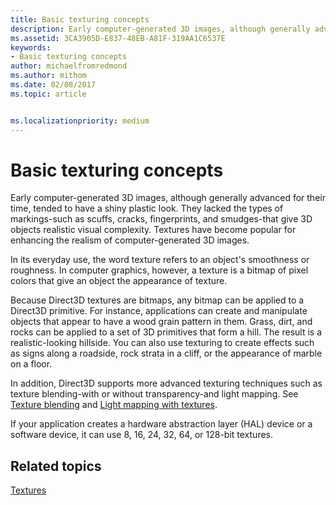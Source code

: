 ```yaml
---
title: Basic texturing concepts
description: Early computer-generated 3D images, although generally advanced for their time, tended to have a shiny plastic look.
ms.assetid: 3CA3905D-E837-48EB-A81F-319AA1C6537E
keywords:
- Basic texturing concepts
author: michaelfromredmond
ms.author: mithom
ms.date: 02/08/2017
ms.topic: article


ms.localizationpriority: medium
---
```


# Basic texturing concepts


Early computer-generated 3D images, although generally advanced for their time, tended to have a shiny plastic look. They lacked the types of markings-such as scuffs, cracks, fingerprints, and smudges-that give 3D objects realistic visual complexity. Textures have become popular for enhancing the realism of computer-generated 3D images.

In its everyday use, the word texture refers to an object's smoothness or roughness. In computer graphics, however, a texture is a bitmap of pixel colors that give an object the appearance of texture.

Because Direct3D textures are bitmaps, any bitmap can be applied to a Direct3D primitive. For instance, applications can create and manipulate objects that appear to have a wood grain pattern in them. Grass, dirt, and rocks can be applied to a set of 3D primitives that form a hill. The result is a realistic-looking hillside. You can also use texturing to create effects such as signs along a roadside, rock strata in a cliff, or the appearance of marble on a floor.

In addition, Direct3D supports more advanced texturing techniques such as texture blending-with or without transparency-and light mapping. See [Texture blending](texture-blending.md) and [Light mapping with textures](light-mapping-with-textures.md).

If your application creates a hardware abstraction layer (HAL) device or a software device, it can use 8, 16, 24, 32, 64, or 128-bit textures.

## <span id="related-topics"></span>Related topics


[Textures](textures.md)

 

 




